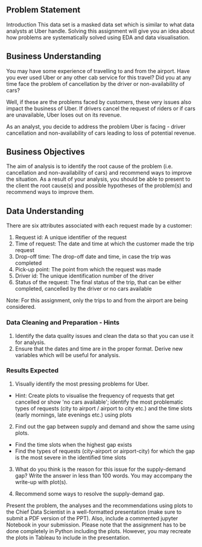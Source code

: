 ## Problem Statement
Introduction
This data set is a masked data set which is similar to what data analysts at Uber handle. Solving this assignment will give you an idea about how problems are systematically solved using EDA and data visualisation. 

 

## Business Understanding

You may have some experience of travelling to and from the airport. Have you ever used Uber or any other cab service for this travel? Did you at any time face the problem of cancellation by the driver or non-availability of cars?

 

Well, if these are the problems faced by customers, these very issues also impact the business of Uber. If drivers cancel the request of riders or if cars are unavailable, Uber loses out on its revenue.

 
As an analyst, you decide to address the problem Uber is facing - driver cancellation and non-availability of cars leading to loss of potential revenue. 

 

## Business Objectives

The aim of analysis is to identify the root cause of the problem (i.e. cancellation and non-availability of cars) and recommend ways to improve the situation. As a result of your analysis, you should be able to present to the client the root cause(s) and possible hypotheses of the problem(s) and recommend ways to improve them.  

## Data Understanding

There are six attributes associated with each request made by a customer:

1) Request id: A unique identifier of the request
2) Time of request: The date and time at which the customer made the trip request
3) Drop-off time: The drop-off date and time, in case the trip was completed 
4) Pick-up point: The point from which the request was made
5) Driver id: The unique identification number of the driver
6) Status of the request: The final status of the trip, that can be either completed, cancelled by the driver or no cars available

Note: For this assignment, only the trips to and from the airport are being considered.

 

### Data Cleaning and Preparation - Hints

1) Identify the data quality issues and clean the data so that you can use it for analysis.
2) Ensure that the dates and time are in the proper format. Derive new variables which will be useful for analysis.
 

### Results Expected

1) Visually identify the most pressing problems for Uber. 
  
  - Hint: Create plots to visualise the frequency of requests that get cancelled or show 'no cars available'; identify the most   problematic types of requests (city to airport / airport to city etc.) and the time slots (early mornings, late evenings       etc.) using plots

2) Find out the gap between supply and demand and show the same using plots.
  
  - Find the time slots when the highest gap exists
  - Find the types of requests (city-airport or airport-city) for which the gap is the most severe in the identified time slots

3) What do you think is the reason for this issue for the supply-demand gap? Write the answer in less than 100 words. You may accompany the write-up with plot(s).

4) Recommend some ways to resolve the supply-demand gap.
 

Present the problem, the analyses and the recommendations using plots to the Chief Data Scientist in a well-formatted presentation (make sure to submit a PDF version of the PPT). Also, include a commented jupyter Notebook in your submission. Please note that the assignment has to be done completely in Python including the plots. However, you may recreate the plots in Tableau to include in the presentation.

 

